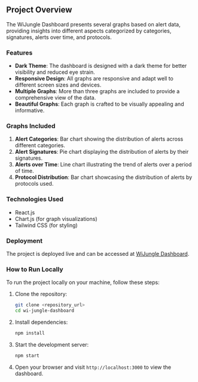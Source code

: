 ## Project Overview

The WiJungle Dashboard presents several graphs based on alert data, providing insights into different aspects categorized by categories, signatures, alerts over time, and protocols.

### Features

- **Dark Theme**: The dashboard is designed with a dark theme for better visibility and reduced eye strain.
- **Responsive Design**: All graphs are responsive and adapt well to different screen sizes and devices.
- **Multiple Graphs**: More than three graphs are included to provide a comprehensive view of the data.
- **Beautiful Graphs**: Each graph is crafted to be visually appealing and informative.

### Graphs Included

1. **Alert Categories**: Bar chart showing the distribution of alerts across different categories.
2. **Alert Signatures**: Pie chart displaying the distribution of alerts by their signatures.
3. **Alerts over Time**: Line chart illustrating the trend of alerts over a period of time.
4. **Protocol Distribution**: Bar chart showcasing the distribution of alerts by protocols used.

### Technologies Used
- React.js
- Chart.js (for graph visualizations)
- Tailwind CSS (for styling)

### Deployment

The project is deployed live and can be accessed at [WiJungle Dashboard](https://wi-jungle-dashboard.vercel.app/).

### How to Run Locally

To run the project locally on your machine, follow these steps:

1. Clone the repository:

   ```bash
   git clone <repository_url>
   cd wi-jungle-dashboard
   ```

2. Install dependencies:

   ```bash
   npm install
   ```

3. Start the development server:

   ```bash
   npm start
   ```

4. Open your browser and visit `http://localhost:3000` to view the dashboard.


